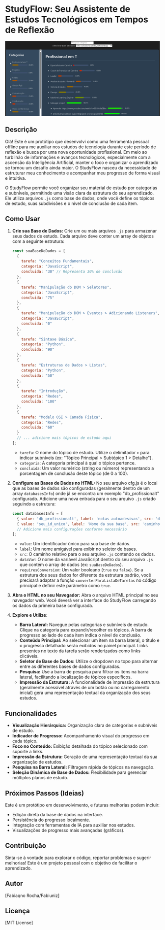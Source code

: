 # StudyFlow: Seu Assistente de Estudos Tecnológicos em Tempos de Reflexão

![Imagem de um fluxo de estudo](./docs/studyflow_logo.png)

## Descrição

Olá! Este é um protótipo que desenvolvi como uma ferramenta pessoal offline para me auxiliar nos estudos de tecnologia durante este período de reflexão e busca por uma nova oportunidade profissional. Em meio ao turbilhão de informações e avanços tecnológicos, especialmente com a ascensão da Inteligência Artificial, manter o foco e organizar o aprendizado se tornou um desafio ainda maior. O StudyFlow nasceu da necessidade de estruturar meu conhecimento e acompanhar meu progresso de forma visual e intuitiva.

O StudyFlow permite você organizar seu material de estudo por categorias e subníveis, permitindo uma visão clara da estrutura do seu aprendizado. Ele utiliza arquivos `.js` como base de dados, onde você define os tópicos de estudo, suas subdivisões e o nível de conclusão de cada item.

## Como Usar

1.  **Crie sua Base de Dados:**
    Crie um ou mais arquivos `.js` para armazenar seus dados de estudo. Cada arquivo deve conter um array de objetos com a seguinte estrutura:

    ```javascript
    const suaBaseDeDados = [
      {
        tarefa: "Conceitos Fundamentais",
        categoria: "JavaScript",
        concluida: "30" // Representa 30% de conclusão
      },
      {
        tarefa: "Manipulação do DOM > Seletores",
        categoria: "JavaScript",
        concluida: "75"
      },
      {
        tarefa: "Manipulação do DOM > Eventos > Adicionando Listeners",
        categoria: "JavaScript",
        concluida: "0"
      },
      {
        tarefa: "Sintaxe Básica",
        categoria: "Python",
        concluida: "90"
      },
      {
        tarefa: "Estruturas de Dados > Listas",
        categoria: "Python",
        concluida: "50"
      },
      {
        tarefa: "Introdução",
        categoria: "Redes",
        concluida: "100"
      },
      {
        tarefa: "Modelo OSI > Camada Física",
        categoria: "Redes",
        concluida: "60"
      }
      // ... adicione mais tópicos de estudo aqui
    ];
    ```

    * `tarefa`: O nome do tópico de estudo. Utilize o delimitador ` > ` para indicar subníveis (ex: "Tópico Principal > Subtópico 1 > Detalhe").
    * `categoria`: A categoria principal à qual o tópico pertence.
    * `concluida`: Um valor numérico (string ou número) representando a porcentagem de conclusão deste tópico (de 0 a 100).

2.  **Configure as Bases de Dados no HTML:**
    No seu arquivo cfg.js é o local que as bases de dados são configuradas (geralmente dentro de um array `databasesInfo`) onde já se encontra um exemplo "db_profissionalt" configurado. Adicione uma nova entrada para o seu arquivo `.js` criado seguindo a estrutura:

    ```javascript
    const databasesInfo = [
      { value: 'db_profissionalt', label: 'notas autoadesivas', src: 'db/db_profissionalt.js', dataVar: 'profissional_t', requiresConversion: false },
      { value: 'seu_id_unico', label: 'Nome da sua base', src: 'caminho/para/seu_arquivo.js', dataVar: 'nomeDaVariavelNoArquivo', requiresConversion: false }
      // Adicione mais configurações conforme necessário
    ];
    ```

    * `value`: Um identificador único para sua base de dados.
    * `label`: Um nome amigável para exibir no seletor de bases.
    * `src`: O caminho relativo para o seu arquivo `.js` contendo os dados.
    * `dataVar`: O nome da variável JavaScript dentro do seu arquivo `.js` que contém o array de dados (ex: `suaBaseDeDados`).
    * `requiresConversion`: Um valor booleano (`true` ou `false`). Se a estrutura dos seus dados for diferente da estrutura padrão, você precisará adaptar a função `converterParaListaDeTarefas` no código principal e definir este parâmetro como `true`.

3.  **Abra o HTML no seu Navegador:**
    Abra o arquivo HTML principal no seu navegador web. Você deverá ver a interface do StudyFlow carregando os dados da primeira base configurada.

4.  **Explore e Utilize:**
    * **Barra Lateral:** Navegue pelas categorias e subníveis de estudo. Clique na categoria para expandir/recolher os tópicos. A barra de progresso ao lado de cada item indica o nível de conclusão.
    * **Conteúdo Principal:** Ao selecionar um item na barra lateral, o título e o progresso detalhado serão exibidos no painel principal. Links presentes no texto da tarefa serão renderizados como links clicáveis.
    * **Seletor de Base de Dados:** Utilize o dropdown no topo para alternar entre as diferentes bases de dados configuradas.
    * **Pesquisa:** Use a barra de pesquisa para filtrar os itens na barra lateral, facilitando a localização de tópicos específicos.
    * **Impressão da Estrutura:** A funcionalidade de impressão da estrutura (geralmente acessível através de um botão ou no carregamento inicial) gera uma representação textual da organização dos seus estudos.

## Funcionalidades

* **Visualização Hierárquica:** Organização clara de categorias e subníveis de estudo.
* **Indicador de Progresso:** Acompanhamento visual do progresso em cada tópico.
* **Foco no Conteúdo:** Exibição detalhada do tópico selecionado com suporte a links.
* **Impressão da Estrutura:** Geração de uma representação textual da sua organização de estudos.
* **Pesquisa na Barra Lateral:** Filtragem rápida de tópicos na navegação.
* **Seleção Dinâmica de Base de Dados:** Flexibilidade para gerenciar múltiplos planos de estudo.

## Próximos Passos (Ideias)

Este é um protótipo em desenvolvimento, e futuras melhorias podem incluir:

* Edição direta da base de dados na interface.
* Persistência do progresso localmente.
* Integração com ferramentas de IA para auxiliar nos estudos.
* Visualizações de progresso mais avançadas (gráficos).

## Contribuição

Sinta-se à vontade para explorar o código, reportar problemas e sugerir melhorias! Este é um projeto pessoal com o objetivo de facilitar o aprendizado.

## Autor

[Fabiaqno Rocha/Fabiuniz]

## Licença

[MIT License]
